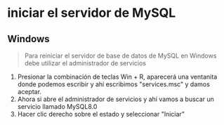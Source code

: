 # iniciar el servidor de MySQL

##  Windows

> Para reiniciar el servidor de base de datos de MySQL en Windows debe utilizar el administrador de servicios

1. Presionar la combinación de teclas Win + R, aparecerá una ventanita donde podemos escribir y ahí escribimos "services.msc" y damos aceptar.
2. Ahora si abre el administrador de servicios y ahí vamos a buscar un servicio llamado MySQL8.0
3. Hacer clic derecho sobre el estado y seleccionar "Iniciar"

